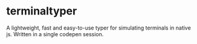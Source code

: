 # terminaltyper
A lightweight, fast and easy-to-use typer for simulating terminals in native js. Written in a single codepen session.

